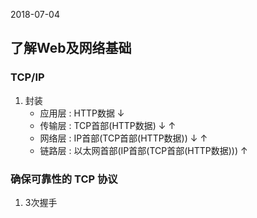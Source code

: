 2018-07-04

## 了解Web及网络基础

### TCP/IP
1. 封装
    - 应用层 : HTTP数据 ↓                                      
    - 传输层 : TCP首部(HTTP数据) ↓ ↑                                            
    - 网络层 : IP首部(TCP首部(HTTP数据)) ↓ ↑              
    - 链路层 : 以太网首部(IP首部(TCP首部(HTTP数据))) ↑

### 确保**可靠性**的 TCP 协议
1. 3次握手